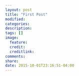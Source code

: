 ```yaml
---
layout: post
title: "First Post"
modified:
categories: 
description:
tags: []
image:
  feature:
  credit:
  creditlink:
comments:
share:
date: 2015-10-01T23:16:51-04:00
---
```


